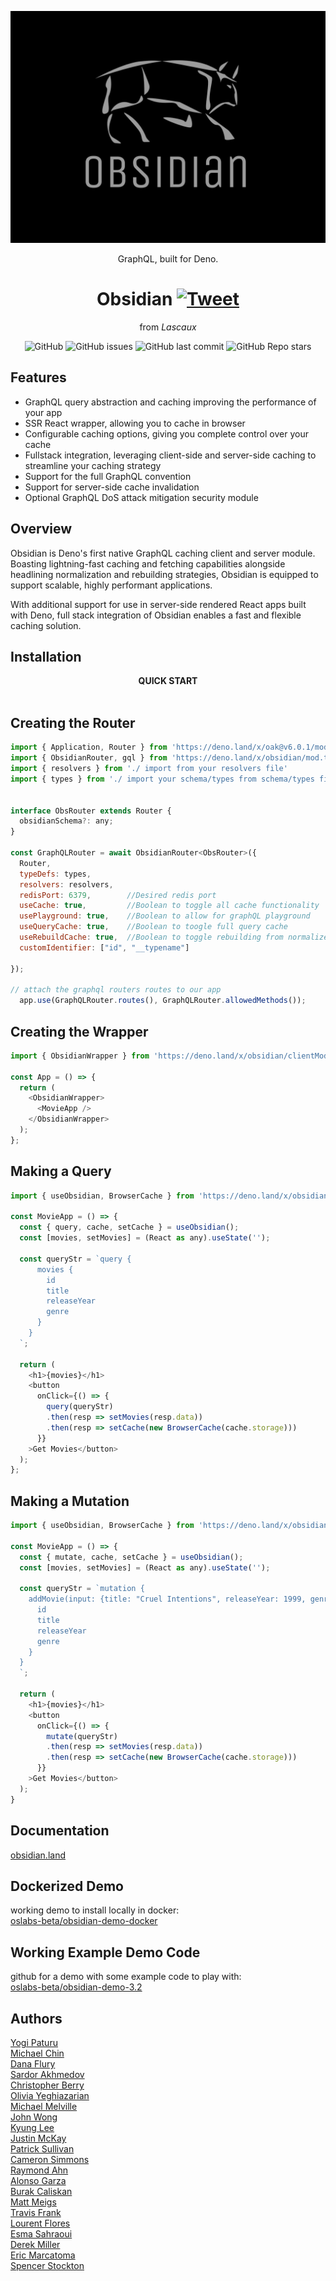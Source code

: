 ![Obsidian](./assets/logoSilver.jpg)

<div align="center">GraphQL, built for Deno.</div>

<div align="center">

<h1 align="center">
	<a>Obsidian</a>
	<a href="https://twitter.com/intent/tweet?text=Meet%20Obsidian!%20Deno's%20first%20native%20GraphQL%20caching%20client%20and%20server%20module&url=http://obsidian.land/&via=obsidian_land&hashtags=deno,denoland,nodejs,graphql,javascript" rel="nofollow"><img src="https://camo.githubusercontent.com/83d4084f7b71558e33b08844da5c773a8657e271/68747470733a2f2f696d672e736869656c64732e696f2f747769747465722f75726c2f687474702f736869656c64732e696f2e7376673f7374796c653d736f6369616c" alt="Tweet" data-canonical-src="https://img.shields.io/twitter/url/http/shields.io.svg?style=social" style="max-width:100%;"></a>
</h1>

<p align="center">from <em align="center">Lascaux</em></p>

</div>

<p align="center">
  <img alt="GitHub" src="https://img.shields.io/github/license/open-source-labs/obsidian">
  <img alt="GitHub issues" src="https://img.shields.io/github/issues-raw/open-source-labs/obsidian?color=yellow">
  <img alt="GitHub last commit" src="https://img.shields.io/github/last-commit/open-source-labs/obsidian?color=orange">
  <img alt="GitHub Repo stars" src="https://img.shields.io/github/stars/open-source-labs/obsidian?style=social">  
</p>

## Features

- GraphQL query abstraction and caching improving the performance of your app
- SSR React wrapper, allowing you to cache in browser
- Configurable caching options, giving you complete control over your cache
- Fullstack integration, leveraging client-side and server-side caching to streamline your caching strategy
- Support for the full GraphQL convention
- Support for server-side cache invalidation
- Optional GraphQL DoS attack mitigation security module

## Overview

Obsidian is Deno's first native GraphQL caching client and server module. Boasting lightning-fast caching and fetching capabilities alongside headlining normalization and rebuilding strategies, Obsidian is equipped to support scalable, highly performant applications.

With additional support for use in server-side rendered React apps built with Deno, full stack integration of Obsidian enables a fast and flexible caching solution.


## Installation

<div align="center"><strong>QUICK START</strong></div>
<br>

## Creating the Router

```javascript
import { Application, Router } from 'https://deno.land/x/oak@v6.0.1/mod.ts';
import { ObsidianRouter, gql } from 'https://deno.land/x/obsidian/mod.ts';
import { resolvers } from './ import from your resolvers file'
import { types } from './ import your schema/types from schema/types file'


interface ObsRouter extends Router {
  obsidianSchema?: any;
}

const GraphQLRouter = await ObsidianRouter<ObsRouter>({
  Router,
  typeDefs: types,
  resolvers: resolvers,   
  redisPort: 6379,        //Desired redis port
  useCache: true,         //Boolean to toggle all cache functionality
  usePlayground: true,    //Boolean to allow for graphQL playground
  useQueryCache: true,    //Boolean to toogle full query cache
  useRebuildCache: true,  //Boolean to toggle rebuilding from normalized data
  customIdentifier: ["id", "__typename"]  
        
});

// attach the graphql routers routes to our app
  app.use(GraphQLRouter.routes(), GraphQLRouter.allowedMethods());
```

## Creating the Wrapper

```javascript
import { ObsidianWrapper } from 'https://deno.land/x/obsidian/clientMod.ts';

const App = () => {
  return (
    <ObsidianWrapper>
      <MovieApp />
    </ObsidianWrapper>
  );
};
```

## Making a Query

```javascript
import { useObsidian, BrowserCache } from 'https://deno.land/x/obsidian/clientMod.ts';

const MovieApp = () => {
  const { query, cache, setCache } = useObsidian();
  const [movies, setMovies] = (React as any).useState('');

  const queryStr = `query {
      movies {
        id
        title
        releaseYear
        genre
      }
    }
  `;

  return (
    <h1>{movies}</h1>
    <button
      onClick={() => {
        query(queryStr)
        .then(resp => setMovies(resp.data))
        .then(resp => setCache(new BrowserCache(cache.storage)))
      }}
    >Get Movies</button>
  );
};
```

## Making a Mutation

```javascript
import { useObsidian, BrowserCache } from 'https://deno.land/x/obsidian/clientMod.ts';

const MovieApp = () => {
  const { mutate, cache, setCache } = useObsidian();
  const [movies, setMovies] = (React as any).useState('');

  const queryStr = `mutation {
    addMovie(input: {title: "Cruel Intentions", releaseYear: 1999, genre: "DRAMA" }) {
      id
      title
      releaseYear
      genre
    }
  }
  `;

  return (
    <h1>{movies}</h1>
    <button
      onClick={() => {
        mutate(queryStr)
        .then(resp => setMovies(resp.data))
        .then(resp => setCache(new BrowserCache(cache.storage)))
      }}
    >Get Movies</button>
  );
}
```

## Documentation

[obsidian.land](http://obsidian.land)

## Dockerized Demo
working demo to install locally in docker:    
[oslabs-beta/obsidian-demo-docker](https://github.com/oslabs-beta/obsidian-demo-docker)

## Working Example Demo Code
github for a demo with some example code to play with:    
[oslabs-beta/obsidian-demo-3.2](https://github.com/oslabs-beta/obsidian-demo-3.2)


## Authors

[Yogi Paturu](https://github.com/YogiPaturu)   
[Michael Chin](https://github.com/mikechin37)   
[Dana Flury](https://github.com/dmflury)   
[Sardor Akhmedov](https://github.com/sarkamedo)   
[Christopher Berry](https://github.com/cjamesb)   
[Olivia Yeghiazarian](https://github.com/Olivia-code)  
[Michael Melville](https://github.com/meekle)   
[John Wong](https://github.com/johnwongfc)    
[Kyung Lee](https://github.com/kyunglee1)   
[Justin McKay](https://github.com/justinwmckay)   
[Patrick Sullivan](https://github.com/pjmsullivan)  
[Cameron Simmons](https://github.com/cssim22)  
[Raymond Ahn](https://github.com/raymondcodes)  
[Alonso Garza](https://github.com/Alonsog66)   
[Burak Caliskan](https://github.com/CaliskanBurak)  
[Matt Meigs](https://github.com/mmeigs)  
[Travis Frank](https://github.com/TravisFrankMTG/)  
[Lourent Flores](https://github.com/lourentflores)  
[Esma Sahraoui](https://github.com/EsmaShr)  
[Derek Miller](https://github.com/dsymiller)  
[Eric Marcatoma](https://github.com/ericmarc159)  
[Spencer Stockton](https://github.com/tonstock)  
